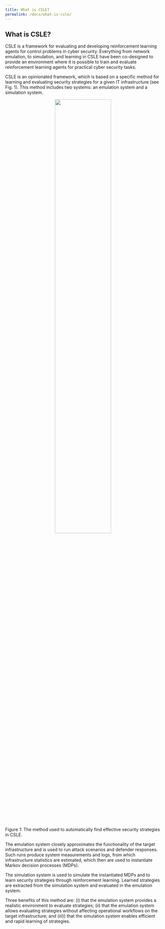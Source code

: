 ```yaml
---
title: What is CSLE?
permalink: /docs/what-is-csle/ 
---
```


## What is CSLE?

CSLE is a framework for evaluating and developing reinforcement learning agents for control problems in cyber security. 
Everything from network emulation, to simulation, and learning in CSLE have been co-designed to provide 
an environment where it is possible to train and evaluate reinforcement learning agents for practical 
cyber security tasks.

CSLE is an opinionated framework, which is based on a specific method for learning and evaluating security 
strategies for a given IT infrastructure (see Fig. 1). This method includes two systems: an emulation system and a 
simulation system.

<p align="center">
<img src="./../../img/arch.png" width="60%">
<p class="captionFig">
Figure 1: The method used to automatically find effective security strategies in CSLE.
</p>
</p>

The emulation system closely approximates the functionality of the target infrastructure and is used to run 
attack scenarios and defender responses. Such runs produce system measurements and logs, 
from which infrastructure statistics are estimated, which then are used to instantiate 
Markov decision processes (MDPs).

The simulation system is used to simulate the instantiated MDPs and to learn security strategies 
through reinforcement learning. Learned strategies are extracted from the simulation system and 
evaluated in the emulation system.

Three benefits of this method are: (*i*) 
that the emulation system provides a realistic environment to evaluate strategies; 
(*ii*) that the emulation system allows evaluating strategies without 
affecting operational workflows on the target infrastructure; 
and (*iii*}) that the simulation system enables efficient and rapid learning of strategies.

